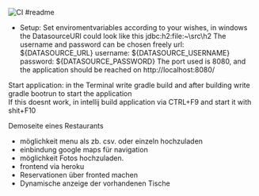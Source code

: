 ![CI](https://github.com/rostorare/restaurant/actions/workflows/tests.yml/badge.svg)
#readme
- Setup:
  Set enviromentvariables according to your wishes, in windows the DatasourceURl could look like this
  jdbc:h2:file:~\src\h2
  The username and password can be chosen freely
  url: ${DATASOURCE_URL}
  username: ${DATASOURCE_USERNAME}
  password: ${DATASOURCE_PASSWORD}
  The port used is 8080, and the application should be reached on http://localhost:8080/
  

Start application:
    in the Terminal write gradle build
    and after building write gradle bootrun to start the application    
    If this doesnt work, in intellij  build  application via CTRL+F9 and start it with  shit+F10


Demoseite eines Restaurants
- möglichkeit menu als zb. csv. oder einzeln hochzuladen
- einbindung google maps für navigation
- möglichkeit Fotos hochzuladen.
- frontend via heroku
- Reservationen über fronted machen
- Dynamische anzeige der vorhandenen Tische

